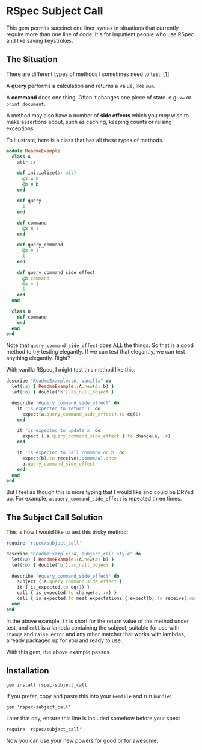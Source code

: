 # RSpec Subject Call

This gem permits succinct one liner syntax in situations that currently require
more than one line of code. It's for impatient people who use RSpec and like
saving keystrokes.

## The Situation

There are different types of methods I sometimes need to test. [[1]]

A **query** performs a calculation and returns a value, like `sum`.

A **command** does one thing. Often it changes one piece of state.
e.g. `x=` or `print_document`.

A method may also have a number of **side effects** which you *may* wish to
make assertions about, such as caching, keeping counts or raising exceptions.

To illustrate, here is a class that has all these types of methods.

```ruby
module ReadmeExample
  class A
    attr :x

    def initialize(b: nil)
      @x = 0
      @b = b
    end

    def query
      1
    end

    def command
      @x = 1
    end

    def query_command
      @x = 1
      1
    end

    def query_command_side_effect
      @b.command
      @x = 1
      1
    end
  end

  class B
    def command
    end
  end
end
```

Note that `query_command_side_effect` does ALL the things. So that is a good
method to try testing elegantly. If we can test that elegantly, we can test
anything elegantly. Right?

With vanilla RSpec, I might test this method like this:

```ruby
describe "ReadmeExample::A, vanilla" do
  let(:a) { ReadmeExample::A.new(b: b) }
  let(:b) { double('b').as_null_object }

  describe '#query_command_side_effect' do
    it 'is expected to return 1' do
      expect(a.query_command_side_effect).to eq(1)
    end

    it 'is expected to update x' do
      expect { a.query_command_side_effect }.to change(a, :x)
    end

    it 'is expected to call command on b' do
      expect(b).to receive(:command).once
      a.query_command_side_effect
    end
  end
end
```

But I feel as though this is more typing that I would like and could be DRYed
up. For example, `a.query_command_side_effect` is repeated three times.

## The Subject Call Solution

This is how I would like to test this tricky method:

```ruby
require 'rspec/subject_call'

describe "ReadmeExample::A, subject_call style" do
  let(:a) { ReadmeExample::A.new(b: b) }
  let(:b) { double('b').as_null_object }

  describe '#query_command_side_effect' do
    subject { a.query_command_side_effect }
    it { is_expected.to eq(1) }
    call { is_expected.to change(a, :x) }
    call { is_expected.to meet_expectations { expect(b).to receive(:command) } }
  end
end
```

In the above example, `it` is short for the return value of the method under
test, and `call` is a lambda containing the subject, suitable for use with
`change` and `raise_error` and any other matcher that works with lambdas,
already packaged up for you and ready to use.

With this gem, the above example passes.

## Installation

```
gem install rspec-subject_call
```

If you prefer, copy and paste this into your `Gemfile` and run `bundle`:

```
gem 'rspec-subject_call'
```

Later that day, ensure this line is included somehow before your spec:

```
require 'rspec/subject_call'
```

Now you can use your new powers for good or for awesome.


[1]: http://en.wikipedia.org/wiki/Command%E2%80%93query_separation "Command-Query Separation"
